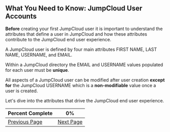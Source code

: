 ## What You Need to Know: JumpCloud User Accounts

**Before** creating your first JumpCloud user it is important to understand the attributes that define a user in JumpCloud and how these attributes contribute to the JumpCloud end user experience.

A JumpCloud user is defined by four main attributes FIRST NAME, LAST NAME, USERNAME, and EMAIL.

Within a JumpCloud directory the EMAIL and USERNAME values populated for each user must be **unique**.

All aspects of a JumpCloud user can be modified after user creation **except for** the JumpCloud USERNAME which is a  **non-modifiable** value once a user is created.

Let's dive into the attributes that drive the JumpCloud end user experience.

|Percent Complete|0%|
|-------------| -------------  |
|[Previous Page]()|[Next Page]()|